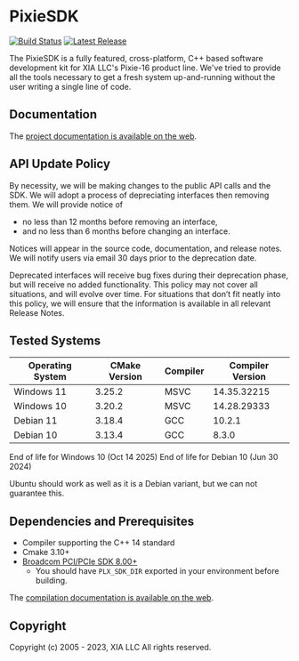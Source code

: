 # PixieSDK

[![Build Status](https://github.com/xiallc/pixie_sdk/actions/workflows/cmake.yml/badge.svg)](https://github.com/xiallc/pixie_sdk/actions)
[![Latest Release](https://img.shields.io/github/v/release/xiallc/pixie_sdk)](https://github.com/xiallc/pixie_sdk/releases/latest)

The PixieSDK is a fully featured, cross-platform, C++ based software development kit for XIA LLC's
Pixie-16 product line. We've tried to provide all the tools necessary to get a fresh system
up-and-running without the user writing a single line of code.

## Documentation

The [project documentation is available on the web](https://docs.pixie16.xia.com).

## API Update Policy

By necessity, we will be making changes to the public API calls and the SDK. We will adopt a process
of depreciating interfaces then removing them. We will provide notice of

* no less than 12 months before removing an interface,
* and no less than 6 months before changing an interface.

Notices will appear in the source code, documentation, and release notes. We will notify users via
email 30 days prior to the deprecation date.

Deprecated interfaces will receive bug fixes during their deprecation phase, but will receive no
added functionality. This policy may not cover all situations, and will evolve over time. For
situations that don’t fit neatly into this policy, we will ensure that the information is available
in all relevant Release Notes.

## Tested Systems

| Operating System | CMake Version | Compiler | Compiler Version |
|------------------|---------------|----------|------------------|
| Windows 11       | 3.25.2        | MSVC     | 14.35.32215      |
| Windows 10       | 3.20.2        | MSVC     | 14.28.29333      |
| Debian 11        | 3.18.4        | GCC      | 10.2.1           |
| Debian 10        | 3.13.4        | GCC      | 8.3.0            |

End of life for Windows 10 (Oct 14 2025)
End of life for Debian 10 (Jun 30 2024)

Ubuntu should work as well as it is a Debian variant, but we can not guarantee this.

## Dependencies and Prerequisites

* Compiler supporting the C++ 14 standard
* Cmake 3.10+
* [Broadcom PCI/PCIe SDK 8.00+](https://github.com/xiallc/broadcom_pci_pcie_sdk)
    * You should have `PLX_SDK_DIR` exported in your environment before building.

The [compilation documentation is available on the web](https://docs.pixie16.xia.com/latest/pixie-sdk/installation.html).

## Copyright

Copyright (c) 2005 - 2023, XIA LLC All rights reserved.